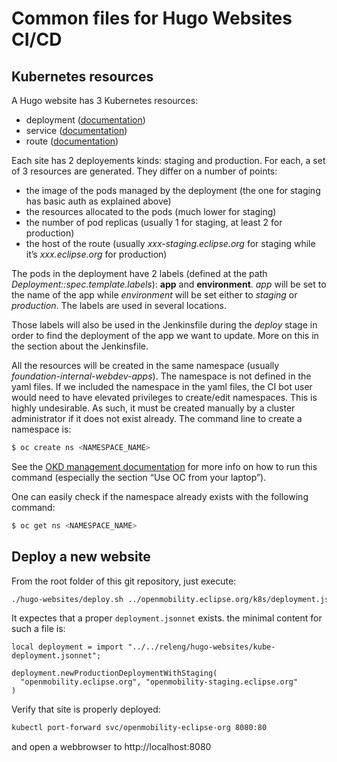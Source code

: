 # Common files for Hugo Websites CI/CD 

## Kubernetes resources

A Hugo website has 3 Kubernetes resources:
* deployment ([documentation](https://kubernetes.io/docs/concepts/workloads/controllers/deployment/))
* service ([documentation](https://kubernetes.io/docs/concepts/services-networking/service/))
* route ([documentation](https://docs.okd.io/latest/networking/routes/route-configuration.html))

Each site has 2 deployements kinds: staging and production. For each, a set of 3 resources are generated. They differ on a number of points:
* the image of the pods managed by the deployment (the one for staging has basic auth as explained above) 
* the resources allocated to the pods (much lower for staging)
* the number of pod replicas (usually 1 for staging, at least 2 for production)
* the host of the route (usually *xxx-staging.eclipse.org* for staging while it’s *xxx.eclipse.org* for production)

The pods in the deployment have 2 labels (defined at the path *Deployment::spec.template.labels*): **app** and **environment**. *app* will be set to the name of the app while *environment* will be set either to *staging* or *production*. The labels are used in several locations.

Those labels will also be used in the Jenkinsfile during the *deploy* stage in order to find the deployment of the app we want to update. More on this in the section about the Jenkinsfile.

All the resources will be created in the same namespace (usually *foundation-internal-webdev-apps*). The namespace is not defined in the yaml files. If we included the namespace in the yaml files, the CI bot user would need to have elevated privileges to create/edit namespaces. This is highly undesirable. As such, it must be created manually by a cluster administrator if it does not exist already. The command line to create a namespace is:

```bash
$ oc create ns <NAMESPACE_NAME>
```

See the [OKD management documentation](https://docs.google.com/document/d/1_WKHZ0AvkUgLmDRvSZ845cWEL9SYraceIZRl2sKItKo) for more info on how to run this command (especially the section “Use OC from your laptop”).

One can easily check if the namespace already exists with the following command:

```bash
$ oc get ns <NAMESPACE_NAME>
```

## Deploy a new website

From the root folder of this git repository, just execute:

```bash
./hugo-websites/deploy.sh ../openmobility.eclipse.org/k8s/deployment.jsonnet ../jenkins-pipeline-shared/resources/org/eclipsefdn/hugoWebsite/Dockerfile ../openmobility.eclipse.org
```

It expectes that a proper `deployment.jsonnet` exists. the minimal content for such a file is:

```jsonnet
local deployment = import "../../releng/hugo-websites/kube-deployment.jsonnet";

deployment.newProductionDeploymentWithStaging(
  "openmobility.eclipse.org", "openmobility-staging.eclipse.org"
)
```

Verify that site is properly deployed:

```bash
kubectl port-forward svc/openmobility-eclipse-org 8080:80
```

and open a webbrowser to http://localhost:8080